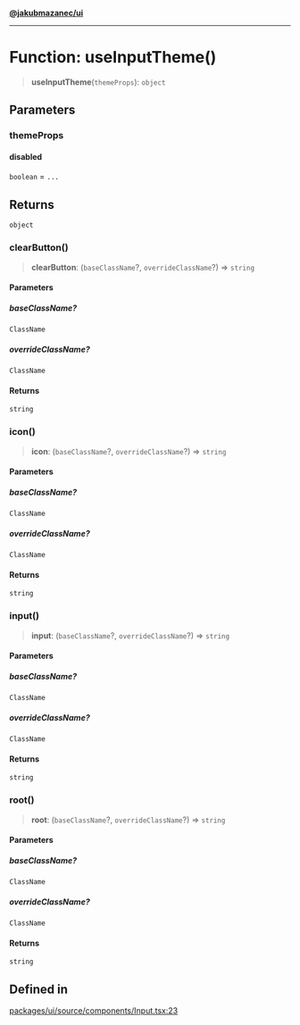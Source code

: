 [**@jakubmazanec/ui**](../README.md)

---

# Function: useInputTheme()

> **useInputTheme**(`themeProps`): `object`

## Parameters

### themeProps

#### disabled

`boolean` = `...`

## Returns

`object`

### clearButton()

> **clearButton**: (`baseClassName`?, `overrideClassName`?) => `string`

#### Parameters

##### baseClassName?

`ClassName`

##### overrideClassName?

`ClassName`

#### Returns

`string`

### icon()

> **icon**: (`baseClassName`?, `overrideClassName`?) => `string`

#### Parameters

##### baseClassName?

`ClassName`

##### overrideClassName?

`ClassName`

#### Returns

`string`

### input()

> **input**: (`baseClassName`?, `overrideClassName`?) => `string`

#### Parameters

##### baseClassName?

`ClassName`

##### overrideClassName?

`ClassName`

#### Returns

`string`

### root()

> **root**: (`baseClassName`?, `overrideClassName`?) => `string`

#### Parameters

##### baseClassName?

`ClassName`

##### overrideClassName?

`ClassName`

#### Returns

`string`

## Defined in

[packages/ui/source/components/Input.tsx:23](https://github.com/jakubmazanec/tools/blob/a4967209f10f2b04ade958bd873ac46f1290cee7/packages/ui/source/components/Input.tsx#L23)
